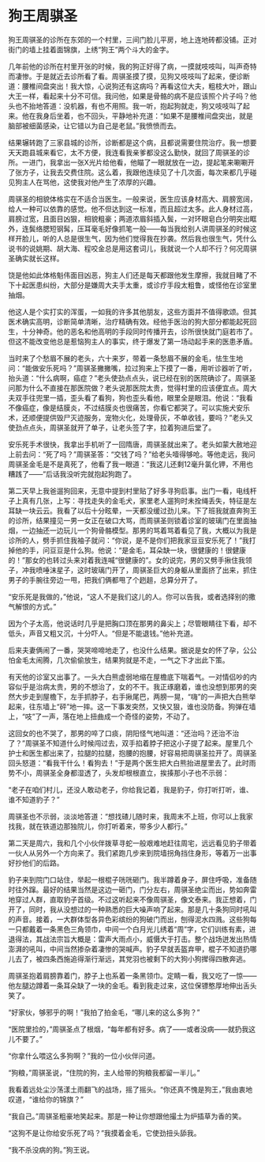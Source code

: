 # 狗王周骐圣

狗王周骐圣的诊所在东郊的一个村里，三间门脸儿平房，地上连地砖都没铺。正对街门的墙上挂着面锦旗，上绣“狗王”两个斗大的金字。 

几年前他的诊所在村里开张的时候，我的狗正好得了病，一摸就吱吱叫，叫声奇特而凄惨。于是就近去诊所看了看。周骐圣摸了摸，见狗又吱吱叫了起来，便诊断道：腰椎间盘突出！我大惊，心说狗还有这病吗？再看这位大夫，粗枝大叶，跟山大王一样，看起来十分不可信。我问他，如果是骨骼的病不是应该照个片子吗？他头也不抬地答道：没机器，有也不用照。我一听，抱起狗就走，狗又吱吱叫了起来。他在我身后坐着，也不回头，平静地补充道：“如果不是腰椎间盘突出，就是脑部被细菌感染，让它错以为自己是老鼠。”我愤愤而去。 

结果辗转跑了三家县城的诊所，诊断都是这个病，且都说需要住院治疗。我一想要天天跑县城来看它，太不方便，我连看我亲爹都没这么勤快，就回了周骐圣的诊所。一进门，我拿出一张X光片给他看，他瞄了一眼就放在一边，提起笔来唰唰开了张方子，让我去交费住院。这么着，我跟他连续见了十几次面，每次来都几乎碰见狗主人在骂他，这使我对他产生了浓厚的兴趣。 

周骐圣的相貌体格实在不适合当医生。一般来说，医生应该身材高大、肩膀宽阔，给人一种可以依靠的感觉。他不但达到这一标准，而且超过太多。此人身材过高，肩膀过宽，且面目凶狠，相貌粗豪；两道浓眉斜插入鬓，一对环眼皂白分明突出眶外，连鬓络腮短钢髯，压耳毫毛好像抓笔一般——每当我给别人讲周骐圣的时候这样开脸儿，听的人总是很生气，因为他们觉得我在抄袭。然后我也很生气，凭什么说书的说姚期、胡大海、程咬金总是用这套词儿，我就说一个人却不行？何况周骐圣确实就长这样。 

饶是他如此体格魁伟面目凶恶，狗主人们还是每天都跟他发生摩擦，我就目睹了不下十起医患纠纷，大部分是嫌周大夫手太重，或诊疗手段太粗鲁，或怪他在诊室里抽烟。 

他这人是个实打实的浑蛋，一如我的许多其他朋友，这些方面并不值得歌颂。但其医术确实高明，诊断简单清晰，治疗精确有效。经他手医治的狗大部分都能起死回生，十分神奇。他的恶名和他高明的手段同时传播开去，诊所很快就门庭若市了。但这不能改变他总是惹恼狗主人的事实，终于爆发了第一场动起手来的医患矛盾。 

当时来了个愁眉不展的老头，六十来岁，带着一条愁眉不展的金毛，怯生生地问：“能做安乐死吗？”周骐圣撇撇嘴，拉过狗来上下摸了一番，用听诊器听了听，抬头道：“什么病啊，癌症？”老头使劲点点头，说已经在别的医院确诊了。周骐圣问那为什么不直接在那医院做？老头说那医院太贵，觉得村里的应该便宜点。周大夫双手往兜里一插，歪头看了看狗，狗也歪头看他，眼里全是眼泪。他说：“我看不像癌症，像是结膜炎，不过结膜炎也很痛苦，你看它都哭了。可以实施犬安乐术，还顺便提供毁尸灭迹服务，宠物火化，处理骨灰，不单收钱，要吗？”老头又使劲点点头，周骐圣就开了单子，让老头签了字，拉着狗进后堂了。 

安乐死手术很快，我拿出手机听了一回隋唐，周骐圣就出来了。老头如蒙大赦地迎上前去问：“死了吗？”周骐圣答：“交钱了吗？”给老头噎得够呛。等他走远，我问周骐圣金毛是不是真死了，他看了我一眼道：“我这儿还剩12毫升氯化钾，不用也糟践了——”后话我没听完就抱起狗跑了。 

第二天早上我爸遛狗回来，无意中提到村里贴了好多寻狗启事。出门一看，电线杆子上真有几张，上写：寻找走失的金毛犬，家里老人遛狗时未拴绳丢失，特征是左耳缺一块云云。我看了以后十分眩晕，一天都没缓过劲儿来。下了班我就直奔狗王的诊所，结果撞见一男一女正在破口大骂，而周骐圣则锁着诊室的玻璃门在里面抽烟，一边抽还一边玩儿一个狗骨骼模型。那男的骂着骂着看见了我，大概以为我是诊所的人，劈手抓住我袖子就问：“你说，是不是你们把我家豆豆安乐死了！”我打掉他的手，问豆豆是什么狗。他说：“是金毛，耳朵缺一块，很健康的！很健康的！”那女的也转过头来对着我连喊“很健康的”。女的说完，男的又劈手揪住我领子，冲我喷唾沫星子，这时玻璃门开了，周骐圣巨大的身躯从里面挤了出来，抓住男子的手腕往旁边一甩，把我们俩都甩了个趔趄，总算分开了。 

“安乐死是我做的，”他说，“这人不是我们这儿的人。你可以告我，或者选择别的撒气解恨的方式。” 

因为个子太高，他说话时几乎是把胸口顶在那男的鼻尖上；尽管眼睛往下看，却不低头，声音又粗又沉，十分吓人。“但是不能退钱。”他补充道。 

后来夫妻俩闹了一番，哭哭啼啼地走了，也没什么结果。据说是女的怀了孕，公公怕金毛太闹腾，几次偷偷放生，结果狗就是不走，一气之下才出此下策。 

有天他的诊室又出事了。一头大白熊虚弱地缩在屋檐底下喘着气。一对情侣吵的内容似乎是治病太贵，男的不想治了，女的不干。我正琢磨着，谁也没想到那男的突然大步走到屋檐下，左手抓脖子，右手揪尾巴，两膀一晃，“嗨”的一声把大白熊举起来，往东墙上“砰”地一摔。这一下事发突然，又快又狠，谁也没防备。狗弹在墙上，“吱”了一声，落在地上扭曲成一个奇怪的姿势，不动了。 

这回女的也不哭了，那男的啐了口痰，阴阳怪气地叫道：“还治吗？还治不治了？”周骐圣不知道什么时候闯过去，双手掐着脖子把这小子提了起来。屋里几个护士和医生都出来了，拉腿的拉腿，抱腰的抱腰，好容易把周骐圣拉开了。周骐圣回头怒道：“看我干什么！看狗去！”于是两个医生把大白熊抬进屋里去了。此时雨势不小，周骐圣全身都湿透了，头发却根根直立，挨揍那小子也不示弱： 

“老子在咱们村儿，还没人敢动老子，你给我记着，我是豹子，你打听打听，谁、谁不知道豹子？” 

周骐圣也不示弱，淡淡地答道：“想找碴儿随时来，我周末不上班，你可以上我家找我，就在铁道边那独院儿，你打听着来，带多少人都行。” 

第二天是周六，我和几个小伙伴拨草寻蛇一般艰难地赶往周宅，远远看见豹子带着一伙人从另外一个方向来了。我们紧跑几步来到院墙拐角挡住身形，等着万一出事好抄他们的后路。 

豹子来到院门口站住，举起一根棍子咣咣砸门。我半蹲着身子，屏住呼吸，准备随时往外蹿。最好的结果当然是这边一砸门，门分左右，周骐圣绝尘而出，势如奔雷地穿过人群，直取豹子首级。不过这听起来不像周骐圣，像文泰来。我正想着，门开了，同时，我从没想过的一种熟悉的巨大噪声响了起来。那是几十条狗同时吼叫的声音。接着，一大群体型各异色彩缤纷的狗破门而出，刨得泥水四溅。这些狗每一只都戴着一条黑色三角领巾，中间一个白月光儿绣着“周”字，它们训练有素，进退得法，其战法宗旨大概是：雷声大雨点小，威慑大于打击。整个战场迸发出热情澎湃的吼叫，中间当然掺杂着凄惨的哭喊声。豹子早就丢盔弃甲，棍子不知道扔哪儿去了，被四条西施追得渐行渐远，其党羽也被剩下的大狗小狗撵得四散奔逃。 

周骐圣抱着肩膀靠着门，脖子上也系着一条黑领巾。定睛一看，我又吃了一惊——他左腿边蹲着一条耳朵缺了一块的金毛。看到我走过来，这位保镖憨厚地伸出舌头笑了。 

“好家伙，够邪乎的啊！”我拍了拍金毛，“哪儿来的这么多狗？” 

“医院里捡的，”周骐圣点了根烟，“每年都有好多。病了——或者没病——就扔我这儿不要了。” 

“你拿什么喂这么多狗啊？”我的一位小伙伴问道。 

“狗粮，”周骐圣说，“住院的狗，主人给带的狗粮我都留一半儿。” 

我看着远处尘沙荡漾土雨翻飞的战场，摇了摇头。“你还真不愧是狗王，”我由衷地叹道，“谁给你的锦旗？” 

“我自己。”周骐圣粗豪地笑起来。那是一种让你想跟他撮土为炉插草为香的笑。 

“这狗不是让你给安乐死了吗？”我摸着金毛，它使劲扭头舔我。 

“我不杀没病的狗。”狗王说。